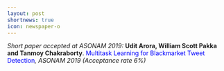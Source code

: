 ```yaml
---
layout: post
shortnews: true
icon: newspaper-o
---
```

<i>Short paper accepted at ASONAM 2019:</i> <b>Udit Arora, William Scott Pakka and Tanmoy Chakraborty</b>. <font color="blue">Multitask Learning for Blackmarket Tweet Detection</font><i>, ASONAM 2019 (Acceptance rate 6%)